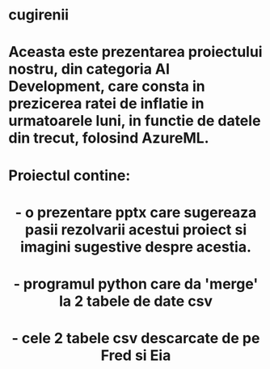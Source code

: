 # cugirenii
   
<h1 align="left">
    Aceasta este prezentarea proiectului nostru, din categoria AI Development, care consta in prezicerea ratei de inflatie in urmatoarele luni, in functie de datele din trecut, folosind AzureML.
</h1> 
<h1 align="left">
    Proiectul contine:
</h1>
<h1 align="center">
                  - o prezentare pptx care sugereaza pasii rezolvarii acestui proiect si imagini sugestive despre acestia.
</h1>
<h1 align="center">
                  - programul python care da 'merge' la 2 tabele de date csv
</h1>
<h1 align="center">
                  - cele 2 tabele csv descarcate de pe Fred si Eia
</h1>
